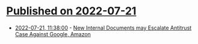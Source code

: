 # [Published on 2022-07-21](index.md)

* [2022-07-21, 11:38:00](https://soylentnews.org/article.pl?sid=22/07/20/1439238&from=rss) - [New Internal Documents may Escalate Antitrust Case Against Google, Amazon](https://soylentnews.org/article.pl?sid=22/07/20/1439238&from=rss)
